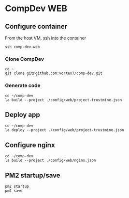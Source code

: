 # CompDev WEB

## Configure container

From the host VM, ssh into the container

```
ssh comp-dev-web
```

### Clone CompDev

```
cd ~
git clone git@github.com:vortex7/comp-dev.git
```

### Generate code

```
cd ~/comp-dev
la build --project ./config/web/project-trustmine.json
```

## Deploy app

```
cd ~/comp-dev
la deploy --project ./config/web/project-trustmine.json
```

## Configure nginx

```
cd ~/comp-dev
la build --project ./config/web/nginx.json
```

## PM2 startup/save

```
pm2 startup
pm2 save
```
